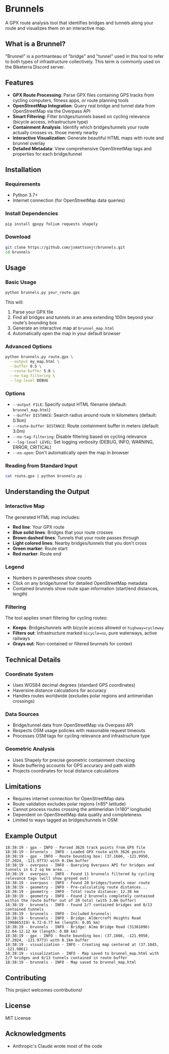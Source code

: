 # Brunnels

A GPX route analysis tool that identifies bridges and tunnels along your route and visualizes them on an interactive map.

## What is a Brunnel?

"Brunnel" is a portmanteau of "bridge" and "tunnel" used in this tool to refer to both types of infrastructure collectively. This term is commonly used on the Biketerra Discord server.

## Features

- **GPX Route Processing**: Parse GPX files containing GPS tracks from cycling computers, fitness apps, or route planning tools
- **OpenStreetMap Integration**: Query real bridge and tunnel data from OpenStreetMap via the Overpass API
- **Smart Filtering**: Filter bridges/tunnels based on cycling relevance (bicycle access, infrastructure type)
- **Containment Analysis**: Identify which bridges/tunnels your route actually crosses vs. those merely nearby
- **Interactive Visualization**: Generate beautiful HTML maps with route and brunnel overlay
- **Detailed Metadata**: View comprehensive OpenStreetMap tags and properties for each bridge/tunnel

## Installation

### Requirements

- Python 3.7+
- Internet connection (for OpenStreetMap data queries)

### Install Dependencies

```bash
pip install gpxpy folium requests shapely
```

### Download

```bash
git clone https://github.com/jsmattsonjr/brunnels.git
cd brunnels
```

## Usage

### Basic Usage

```bash
python brunnels.py your_route.gpx
```

This will:
1. Parse your GPX file
2. Find all bridges and tunnels in an area extending 100m beyond your route's bounding box
3. Generate an interactive map at `brunnel_map.html`
4. Automatically open the map in your default browser

### Advanced Options

```bash
python brunnels.py route.gpx \
  --output my_map.html \
  --buffer 0.5 \
  --route-buffer 5.0 \
  --no-tag-filtering \
  --log-level DEBUG
```

### Options

- `--output FILE`: Specify output HTML filename (default: `brunnel_map.html`)
- `--buffer DISTANCE`: Search radius around route in kilometers (default: 0.1km)
- `--route-buffer DISTANCE`: Route containment buffer in meters (default: 3.0m)
- `--no-tag-filtering`: Disable filtering based on cycling relevance
- `--log-level LEVEL`: Set logging verbosity (DEBUG, INFO, WARNING, ERROR, CRITICAL)
- `--no-open`: Don't automatically open the map in browser

### Reading from Standard Input

```bash
cat route.gpx | python brunnels.py -
```

## Understanding the Output

### Interactive Map

The generated HTML map includes:

- **Red line**: Your GPX route
- **Blue solid lines**: Bridges that your route crosses
- **Brown dashed lines**: Tunnels that your route passes through
- **Light colored lines**: Nearby bridges/tunnels that you don't cross
- **Green marker**: Route start
- **Red marker**: Route end

### Legend

- Numbers in parentheses show counts
- Click on any bridge/tunnel for detailed OpenStreetMap metadata
- Contained brunnels show route span information (start/end distances, length)

### Filtering

The tool applies smart filtering for cycling routes:

- **Keeps**: Bridges/tunnels with bicycle access allowed or `highway=cycleway`
- **Filters out**: Infrastructure marked `bicycle=no`, pure waterways, active railways
- **Grays out**: Non-contained or filtered brunnels for context

## Technical Details

### Coordinate System
- Uses WGS84 decimal degrees (standard GPS coordinates)
- Haversine distance calculations for accuracy
- Handles routes worldwide (excludes polar regions and antimeridian crossings)

### Data Sources
- Bridge/tunnel data from OpenStreetMap via Overpass API
- Respects OSM usage policies with reasonable request timeouts
- Processes OSM tags for cycling relevance and infrastructure type

### Geometric Analysis
- Uses Shapely for precise geometric containment checking
- Route buffering accounts for GPS accuracy and path width
- Projects coordinates for local distance calculations

## Limitations

- Requires internet connection for OpenStreetMap data
- Route validation excludes polar regions (±85° latitude)
- Cannot process routes crossing the antimeridian (±180° longitude)
- Dependent on OpenStreetMap data quality and completeness
- Limited to ways tagged as bridges/tunnels in OSM

## Example Output

```
18:38:19 - gpx - INFO - Parsed 3626 track points from GPX file
18:38:19 - brunnels - INFO - Loaded GPX route with 3626 points
18:38:19 - gpx - INFO - Route bounding box: (37.1666, -121.9950, 37.2024, -121.9773) with 0.1km buffer
18:38:19 - overpass - INFO - Querying Overpass API for bridges and tunnels in 6.2 sq km area...
18:38:19 - overpass - INFO - Found 11 brunnels filtered by cycling relevance tags (will show greyed out)
18:38:19 - overpass - INFO - Found 20 bridges/tunnels near route
18:38:19 - geometry - INFO - Pre-calculating route distances...
18:38:19 - geometry - INFO - Total route distance: 12.38 km
18:38:19 - geometry - INFO - Found 2 brunnels completely contained within the route buffer out of 20 total (with 3.0m buffer)
18:38:19 - brunnels - INFO - Found 2/7 contained bridges and 0/13 contained tunnels
18:38:19 - brunnels - INFO - Included brunnels:
18:38:19 - brunnels - INFO - Bridge: Aldercroft Heights Road (390865319) 6.72-6.77 km (length: 0.05 km)
18:38:19 - brunnels - INFO - Bridge: Alma Bridge Road (31361896) 12.04-12.12 km (length: 0.08 km)
18:38:19 - gpx - INFO - Route bounding box: (37.1666, -121.9950, 37.2024, -121.9773) with 0.1km buffer
18:38:19 - visualization - INFO - Creating map centered at (37.1845, -121.9861)
18:38:19 - visualization - INFO - Map saved to brunnel_map.html with 2/7 bridges and 0/13 tunnels contained in route buffer
18:38:19 - brunnels - INFO - Map saved to brunnel_map.html

```

## Contributing

This project welcomes contributions!

## License

MIT License

## Acknowledgments

- Anthropic's Claude wrote most of the code
